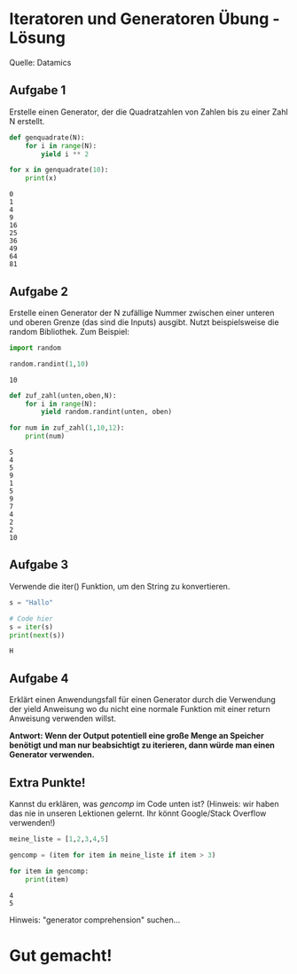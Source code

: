 # Iteratoren und Generatoren Übung - Lösung

Quelle: Datamics

## Aufgabe 1

Erstelle einen Generator, der die Quadratzahlen von Zahlen bis zu einer Zahl N erstellt.


```python
def genquadrate(N):
    for i in range(N):
        yield i ** 2
```


```python
for x in genquadrate(10):
    print(x)
```

    0
    1
    4
    9
    16
    25
    36
    49
    64
    81


## Aufgabe 2

Erstelle einen Generator der N zufällige Nummer zwischen einer unteren und oberen Grenze (das sind die Inputs) ausgibt. Nutzt beispielsweise die random Bibliothek. Zum Beispiel:


```python
import random

random.randint(1,10)
```




    10




```python
def zuf_zahl(unten,oben,N):
    for i in range(N):
        yield random.randint(unten, oben)
```


```python
for num in zuf_zahl(1,10,12):
    print(num)
```

    5
    4
    5
    9
    1
    5
    9
    7
    4
    2
    2
    10


## Aufgabe 3

Verwende die iter() Funktion, um den String zu konvertieren.


```python
s = "Hallo"

# Code hier
s = iter(s)
print(next(s))
```

    H


## Aufgabe 4

Erklärt einen Anwendungsfall für einen Generator durch die Verwendung der yield Anweisung wo du nicht eine normale Funktion mit einer return Anweisung verwenden willst.

<b>Antwort: Wenn der Output potentiell eine große Menge an Speicher benötigt und man nur beabsichtigt zu iterieren, dann würde man einen Generator verwenden.</b>

## Extra Punkte!

Kannst du erklären, was <i>gencomp</i> im Code unten ist? (Hinweis: wir haben das nie in unseren Lektionen gelernt. Ihr könnt Google/Stack Overflow verwenden!)


```python
meine_liste = [1,2,3,4,5]

gencomp = (item for item in meine_liste if item > 3)

for item in gencomp:
    print(item)
```

    4
    5


Hinweis: "generator comprehension" suchen...

# Gut gemacht!
